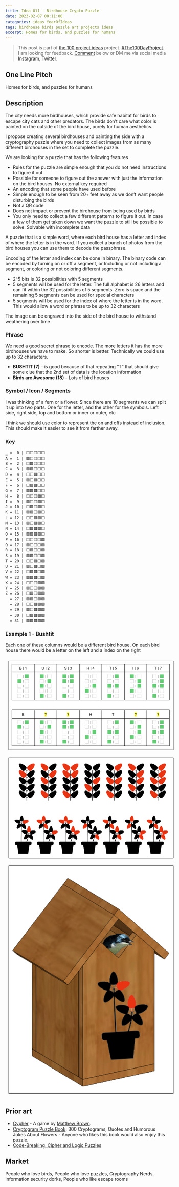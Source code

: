 ```yaml
---
title: Idea 011 - Birdhouse Crypto Puzzle 
date: 2023-02-07 00:11:00
categories: ideas YearOfIdeas
tags: birdhouse birds puzzle art projects ideas
excerpt: Homes for birds, and puzzles for humans
---
```


> This post is part of [the 100 project ideas](/projects/2023-100-ideas/) project. [#The100DayProject](https://www.the100dayproject.org/). I am looking for feedback. <a href='#utterances-comments'>Comment</a> below or DM me via social media <a href="https://instagram.com/funvill" rel="nofollow noopener noreferrer"><i class="fab fa-fw fa-instagram" aria-hidden="true"></i><span class="label">Instagram</span></a>, <a href="https://twitter.com/funvill" rel="nofollow noopener noreferrer"><i class="fab fa-fw fa-twitter" aria-hidden="true"></i><span class="label">Twitter</span></a>.

## One Line Pitch

Homes for birds, and puzzles for humans

## Description

The city needs more birdhouses, which provide safe habitat for birds to escape city cats and other predators. The birds don’t care what color is painted on the outside of the bird house, purely for human aesthetics.

I propose creating several birdhouses and painting the side with a cryptography puzzle where you need to collect images from as many different birdhouses in the set to complete the puzzle.

We are looking for a puzzle that has the following features

- Rules for the puzzle are simple enough that you do not need instructions to figure it out
- Possible for someone to figure out the answer with just the information on the bird houses. No external key required
- An encoding that some people have used before
- Simple enough to be seen from 20+ feet away as we don’t want people disturbing the birds
- Not a QR code
- Does not impact or prevent the birdhouse from being used by birds
- You only need to collect a few different patterns to figure it out. In case a few of them get taken down we want the puzzle to still be possible to solve. Solvable with incomplete data

A puzzle that is a simple word, where each bird house has a letter and index of where the letter is in the word. If you collect a bunch of photos from the bird houses you can use them to decode the passphrase.

Encoding of the letter and index can be done in binary. The binary code can be encoded by turning on or off a segment, or Including or not including a segment, or coloring or not coloring different segments.

- 2^5 bits is 32 possibilities with 5 segments
- 5 segments will be used for the letter. The full alphabet is 26 letters and can fit within the 32 possibilities of 5 segments. Zero is space and the remaining 5 segments can be used for special characters
- 5 segments will be used for the index of where the letter is in the word. This would allow a word or phrase to be up to 32 characters

The image can be engraved into the side of the bird house to withstand weathering over time

### Phrase

We need a good secret phrase to encode. The more letters it has the more birdhouses we have to make. So shorter is better. Technically we could use up to 32 characters.

- **BUSHTIT (7)** - is good because of that repeating “T” that should give some clue that the 2nd set of data is the location information
- **Birds are Awesome (18)** - Lots of bird houses

### Symbol / Icon / Segments

I was thinking of a fern or a flower. Since there are 10 segments we can split it up into two parts. One for the letter, and the other for the symbols. Left side, right side, top and bottom or inner or outer, etc

I think we should use color to represent the on and offs instead of inclusion. This should make it easier to see it from farther away.

### Key

```txt
_ =  0 | ⬜⬜⬜⬜⬜
A =  1 | 🟩⬜⬜⬜⬜
B =  2 | ⬜🟩⬜⬜⬜
C =  3 | 🟩🟩⬜⬜⬜
D =  4 | ⬜⬜🟩⬜⬜
E =  5 | 🟩⬜🟩⬜⬜
F =  6 | ⬜🟩🟩⬜⬜
G =  7 | 🟩🟩🟩⬜⬜
H =  8 | ⬜⬜⬜🟩⬜
I =  9 | 🟩⬜⬜🟩⬜
J = 10 | ⬜🟩⬜🟩⬜
K = 11 | 🟩🟩⬜🟩⬜
L = 12 | ⬜⬜🟩🟩⬜
M = 13 | 🟩⬜🟩🟩⬜
N = 14 | ⬜🟩🟩🟩⬜
O = 15 | 🟩🟩🟩🟩⬜
P = 16 | ⬜⬜⬜⬜🟩
Q = 17 | 🟩⬜⬜⬜🟩
R = 18 | ⬜🟩⬜⬜🟩
S = 19 | 🟩🟩⬜⬜🟩
T = 20 | ⬜⬜🟩⬜🟩
U = 21 | 🟩⬜🟩⬜🟩
V = 22 | ⬜🟩🟩⬜🟩
W = 23 | 🟩🟩🟩⬜🟩
X = 24 | ⬜⬜⬜🟩🟩
Y = 25 | 🟩⬜⬜🟩🟩
Z = 26 | ⬜🟩⬜🟩🟩
  = 27 | 🟩🟩⬜🟩🟩
  = 28 | ⬜⬜🟩🟩🟩
  = 29 | 🟩⬜🟩🟩🟩
  = 30 | ⬜🟩🟩🟩🟩
  = 31 | 🟩🟩🟩🟩🟩
```

### Example 1 - Bushtit

Each one of these columns would be a different bird house. On each bird house there would be a letter on the left and a index on the right

<img src="/public/uploads/2023/example-bushtit.png" alt="example bushtit" style="margin: 10px; border: 1px solid black; padding: 5px"/>

<img src="/public/uploads/2023/example-bushtit2.png" alt="example bushtit 2" style="margin: 10px; border: 1px solid black; padding: 5px"/>

<img src="/public/uploads/2023/birdhouse-crypto-puzzle.png" alt="birdhouse-crypto-puzzle" style="margin: 10px; border: 1px solid black; padding: 5px"/>

## Prior art

- [Cypher](https://store.steampowered.com/app/746710/Cypher/) - A game by [Matthew Brown](https://twitter.com/Ma77hew_Brown).
- [Cryptogram Puzzle Book](https://www.amazon.ca/Cryptogram-Puzzle-Book-Cryptograms-Cryptoquotes/dp/107388547X): 300 Cryptograms, Quotes and Humorous Jokes About Flowers - Anyone who likes this book would also enjoy this puzzle.
- [Code-Breaking, Cipher and Logic Puzzles](https://www.boxentriq.com/)

## Market

People who love birds, People who love puzzles, Cryptography Nerds, information security dorks, People who like escape rooms
